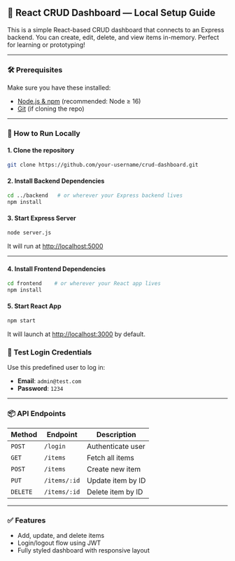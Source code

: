 ## 📘 React CRUD Dashboard — Local Setup Guide

This is a simple React-based CRUD dashboard that connects to an Express backend. You can create, edit, delete, and view items in-memory. Perfect for learning or prototyping!

---

### 🛠️ Prerequisites

Make sure you have these installed:

- [Node.js & npm](https://nodejs.org/) (recommended: Node ≥ 16)
- [Git](https://git-scm.com/) (if cloning the repo)

---

### 🚀 How to Run Locally

#### 1. Clone the repository 

```bash
git clone https://github.com/your-username/crud-dashboard.git
```

#### 2. Install Backend Dependencies

```bash
cd ../backend   # or wherever your Express backend lives
npm install
```

#### 3. Start Express Server

```bash
node server.js
```

It will run at [http://localhost:5000](http://localhost:5000)

---

#### 4. Install Frontend Dependencies

```bash
cd frontend    # or wherever your React app lives
npm install
```

#### 5. Start React App

```bash
npm start
```

It will launch at [http://localhost:3000](http://localhost:3000) by default.



### 🧪 Test Login Credentials

Use this predefined user to log in:

- **Email**: `admin@test.com`
- **Password**: `1234`

---

### 📦 API Endpoints

| Method | Endpoint             | Description               |
|--------|----------------------|---------------------------|
| `POST` | `/login`             | Authenticate user         |
| `GET`  | `/items`             | Fetch all items           |
| `POST` | `/items`             | Create new item           |
| `PUT`  | `/items/:id`         | Update item by ID         |
| `DELETE` | `/items/:id`       | Delete item by ID         |

---

### ✅ Features

- Add, update, and delete items
- Login/logout flow using JWT
- Fully styled dashboard with responsive layout

